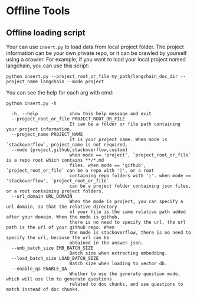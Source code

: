 # Offline Tools

## Offline loading script

Your can use `insert.py` to load data from local project folder. The project information can be your own private repo, or it can be crawled by yourself using a crawler.
For example, if you want to load your local project named langchain, you can use this script:
```shell
python insert.py --project_root_or_file my_path/langchain_doc_dir --project_name langchain --mode project
```
You can see the help for each arg with cmd:
```shell
python insert.py -h
```
```
  -h, --help            show this help message and exit
  --project_root_or_file PROJECT_ROOT_OR_FILE
                        It can be a folder or file path containing your project information.
  --project_name PROJECT_NAME
                        It is your project name. When mode is `stackoverflow`, project_name is not required.
  --mode {project,github,stackoverflow,custom}
                        when mode == 'project', `project_root_or_file` is a repo root which contains **/*.md
                        files. when mode == 'github', `project_root_or_file` can be a repo with '|', or a root
                        containing repo folders with '|'. when mode == 'stackoverflow', `project_root_or_file`
                        can be a project folder containing json files, or a root containing project folders.
  --url_domain URL_DOMAIN
                        When the mode is project, you can specify a url domain, so that the relative directory
                        of your file is the same relative path added after your domain. When the mode is github,
                        there is no need to specify the url, the url path is the url of your github repo. When
                        the mode is stackoverflow, there is no need to specify the url, because the url can be
                        obtained in the answer json.
  --emb_batch_size EMB_BATCH_SIZE
                        Batch size when extracting embedding.
  --load_batch_size LOAD_BATCH_SIZE
                        Batch size when loading to vector db.
  --enable_qa ENABLE_QA
                        Whether to use the generate question mode, which will use llm to generate questions
                        related to doc chunks, and use questions to match instead of doc chunks.
```